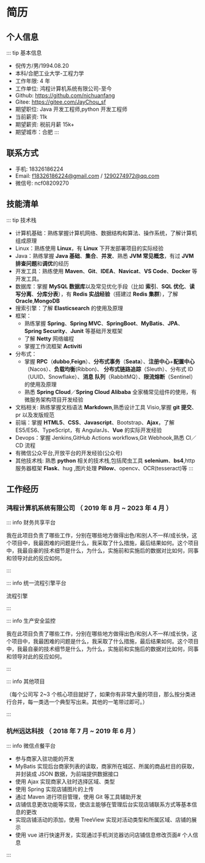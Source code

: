 # 简历

## 个人信息

::: tip 基本信息

- 倪传方/男/1994.08.20
- 本科/合肥工业大学-工程力学
- 工作年限: 4 年
- 工作单位: 鸿程计算机系统有限公司-至今
- Github: <https://github.com/nichuanfang>
- Gitee: <https://gitee.com/JayChou_sf>
- 期望职位: Java 开发工程师,python 开发工程师
- 当前薪资: 11k
- 期望薪资: 税前月薪 15k+
- 期望城市：合肥
  :::

## 联系方式

- 手机: 18326186224
- Email: <f18326186224@gmail.com> / <1290274972@qq.com>
- 微信号: ncf08209270

## 技能清单

::: tip 技术栈

- 计算机基础：熟练掌握计算机网络、数据结构和算法、操作系统，了解计算机组成原理
- Linux：熟练使用 **Linux**，有 **Linux** 下开发部署项目的实际经验
- Java：熟练掌握 **Java 基础**、**集合**、**并发**、熟悉 **JVM 常见概念**，有过 **JVM 排查问题**和**调优**的经历
- 开发工具：熟练使用 **Maven**、**Git**、**IDEA**、**Navicat**、**VS Code**、**Docker** 等开发工具。
- 数据库：掌握 **MySQL 数据库**以及常见优化手段（比如 **索引**、**SQL 优化**、**读写分离**、**分库分表**），有 **Redis 实战经验**（搭建过 **Redis 集群**），了解 **Oracle**,**MongoDB**
- 搜索引擎：了解 **Elasticsearch** 的使用及原理
- 框架：
  - 熟练掌握 **Spring**、**Spring MVC**、**SpringBoot**、**MyBatis**、**JPA**、**Spring Security**、**Junit** 等基础开发框架
  - 了解 **Netty** 网络编程
  - 掌握工作流框架 **Activiti**
- 分布式：
  - 掌握 **RPC**（**dubbo**,**Feign**）、**分布式事务**（**Seata**）、**注册中心**+**配置中心**（Nacos）、**负载均衡**(Ribbon)、 **分布式链路追踪**（Sleuth）、分布式 ID（UUID、Snowflake）、**消息 队列**（RabbitMQ）、**限流熔断**（Sentinel）的使用及原理
  - 熟悉 **Spring Cloud**／**Spring Cloud Alibaba** 全家桶常见组件的使用，有微服务架构项目开发经验
- 文档相关: 熟练掌握文档语法 **Markdown**,熟悉设计工具 Visio,掌握 **git 提交**、pr 以及发版规范
- 前端：掌握 **HTML5**、**CSS**、**Javascript**、Bootstrap、**Ajax**，了解 ES5/ES6、TypeScript，有 AngularJs、**Vue** 的实际开发经验
- Devops：掌握 Jenkins,GitHub Actions workflows,Git Webhook,熟悉 CI／CD 流程
- 有微信公众平台,开放平台的开发经验(公众号)
- 其他技术栈: 熟悉 **python** 相关的技术栈,包括爬虫工具 **selenium**、**bs4**,http 服务器框架 **Flask**、hug ,图片处理 **Pillow**、opencv、OCR(tesseract)等
  :::

## 工作经历

### 鸿程计算机系统有限公司 （ 2019 年 8 月 ~ 2023 年 4 月 ）

::: info 财务共享平台

我在此项目负责了哪些工作，分别在哪些地方做得出色/和别人不一样/成长快，这个项目中，我最困难的问题是什么，我采取了什么措施，最后结果如何。这个项目中，我最自豪的技术细节是什么，为什么，实施前和实施后的数据对比如何，同事和领导对此的反应如何。

:::

::: info 统一流程引擎平台

流程引擎

:::

::: info 生产安全监控

我在此项目负责了哪些工作，分别在哪些地方做得出色/和别人不一样/成长快，这个项目中，我最困难的问题是什么，我采取了什么措施，最后结果如何。这个项目中，我最自豪的技术细节是什么，为什么，实施前和实施后的数据对比如何，同事和领导对此的反应如何。

:::

::: info 其他项目

（每个公司写 2~3 个核心项目就好了，如果你有非常大量的项目，那么按分类进行合并，每一类选一个典型写出来。其他的一笔带过即可。）

:::

### 杭州远达科技 （ 2018 年 7 月 ~ 2019 年 6 月 ）

::: info 微信点餐平台

- 参与商家入驻功能的开发
- MyBatis 实现后台商家列表的读取，商家所在城区、所属的商品栏目的获取，并封装成 JSON 数据，为前端提供数据接口
- 使用 Ajax 实现商家入驻时选择区域、类型
- 使用 Spring 实现店铺图片的上传
- 通过 Maven 进行项目管理，使用 Git 等工具辅助开发
- 店铺信息更改功能等实现，使店主能够在管理后台实现店铺联系方式等基本信息的更改
- 实现店铺活动的添加，使用 TreeView 实现对活动类型和所属区域、店铺的展示
- 使用 vue 进行快速开发，实现通过手机浏览器访问店铺信息修改页面# 个人信息

:::
